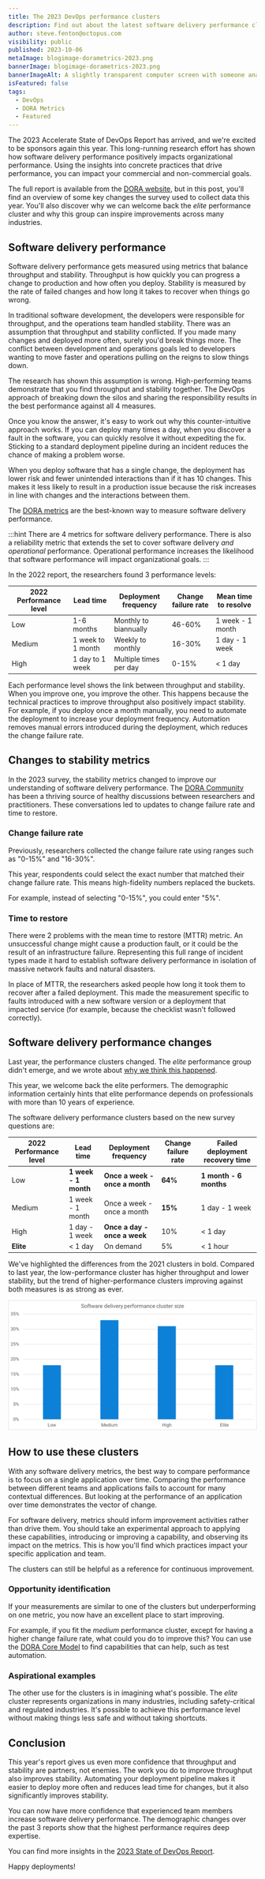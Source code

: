 ```yaml
---
title: The 2023 DevOps performance clusters
description: Find out about the latest software delivery performance clusters in the State of DevOps Report.
author: steve.fenton@octopus.com
visibility: public
published: 2023-10-06
metaImage: blogimage-dorametrics-2023.png
bannerImage: blogimage-dorametrics-2023.png
bannerImageAlt: A slightly transparent computer screen with someone analyzing data behind it, with different metrics floating around the person. 
isFeatured: false
tags: 
  - DevOps
  - DORA Metrics
  - Featured
---
```


The 2023 Accelerate State of DevOps Report has arrived, and we're excited to be sponsors again this year. This long-running research effort has shown how software delivery performance positively impacts organizational performance. Using the insights into concrete practices that drive performance, you can impact your commercial and non-commercial goals.

The full report is available from the [DORA website](https://dora.dev/research/2023/dora-report/), but in this post, you'll find an overview of some key changes the survey used to collect data this year. You'll also discover why we can welcome back the *elite* performance cluster and why this group can inspire improvements across many industries.

## Software delivery performance

Software delivery performance gets measured using metrics that balance throughput and stability. Throughput is how quickly you can progress a change to production and how often you deploy. Stability is measured by the rate of failed changes and how long it takes to recover when things go wrong.

In traditional software development, the developers were responsible for throughput, and the operations team handled stability. There was an assumption that throughput and stability conflicted. If you made many changes and deployed more often, surely you'd break things more. The conflict between development and operations goals led to developers wanting to move faster and operations pulling on the reigns to slow things down.

The research has shown this assumption is wrong. High-performing teams demonstrate that you find throughput and stability together. The DevOps approach of breaking down the silos and sharing the responsibility results in the best performance against all 4 measures.

Once you know the answer, it's easy to work out why this counter-intuitive approach works. If you can deploy many times a day, when you discover a fault in the software, you can quickly resolve it without expediting the fix. Sticking to a standard deployment pipeline during an incident reduces the chance of making a problem worse.

When you deploy software that has a single change, the deployment has lower risk and fewer unintended interactions than if it has 10 changes. This makes it less likely to result in a production issue because the risk increases in line with changes and the interactions between them.

The [DORA metrics](https://octopus.com/devops/metrics/dora-metrics/) are the best-known way to measure software delivery performance.

:::hint
There are 4 metrics for software delivery performance. There is also a reliability metric that extends the set to cover software delivery *and operational* performance. Operational performance increases the likelihood that software performance will impact organizational goals.
:::

In the 2022 report, the researchers found 3 performance levels:

| 2022 Performance level | Lead time         | Deployment frequency   | Change failure rate | Mean time to resolve |
|------------------------|-------------------|------------------------|---------------------|----------------------|
| Low                    | 1-6 months        | Monthly to biannually  | 46-60%              | 1 week - 1 month     |
| Medium                 | 1 week to 1 month | Weekly to monthly      | 16-30%              | 1 day - 1 week       |
| High                   | 1 day to 1 week   | Multiple times per day | 0-15%               | < 1 day              |

Each performance level shows the link between throughput and stability. When you improve one, you improve the other. This happens because the technical practices to improve throughput also positively impact stability. For example, if you deploy once a month manually, you need to automate the deployment to increase your deployment frequency. Automation removes manual errors introduced during the deployment, which reduces the change failure rate.

## Changes to stability metrics

In the 2023 survey, the stability metrics changed to improve our understanding of software delivery performance. The [DORA Community](https://dora.community/) has been a thriving source of healthy discussions between researchers and practitioners. These conversations led to updates to change failure rate and time to restore.

### Change failure rate

Previously, researchers collected the change failure rate using ranges such as "0-15%" and "16-30%". 

This year, respondents could select the exact number that matched their change failure rate. This means high-fidelity numbers replaced the buckets.

For example, instead of selecting "0-15%", you could enter "5%".

### Time to restore

There were 2 problems with the mean time to restore (MTTR) metric. An unsuccessful change might cause a production fault, or it could be the result of an infrastructure failure. Representing this full range of incident types made it hard to establish software delivery performance in isolation of massive network faults and natural disasters.

In place of MTTR, the researchers asked people how long it took them to recover after a failed deployment. This made the measurement specific to faults introduced with a new software version or a deployment that impacted service (for example, because the checklist wasn't followed correctly).

## Software delivery performance changes

Last year, the performance clusters changed. The *elite* performance group didn't emerge, and we wrote about [why we think this happened](https://octopus.com/blog/new-devops-performance-clusters). 

This year, we welcome back the elite performers. The demographic information certainly hints that elite performance depends on professionals with more than 10 years of experience.

The software delivery performance clusters based on the new survey questions are:

| 2022 Performance level | Lead time            | Deployment frequency           | Change failure rate | Failed deployment recovery time |
|------------------------|----------------------|--------------------------------|---------------------|---------------------------------|
| Low                    | **1 week - 1 month** | **Once a week - once a month** | **64%**             | **1 month - 6 months**          |
| Medium                 | 1 week - 1 month     | Once a week - once a month     | **15%**             | 1 day - 1 week                  |
| High                   | 1 day - 1 week       | **Once a day - once a week**   | 10%                 | < 1 day                         |
| **Elite**              | < 1 day              | On demand                      | 5%                  | < 1 hour                        |

We've highlighted the differences from the 2021 clusters in bold. Compared to last year, the low-performance cluster has higher throughput and lower stability, but the trend of higher-performance clusters improving against both measures is as strong as ever.

![Cluster sizes: Low: 18%, Medium: 33%, High: 31%, Elite: 18%](software-delivery-performance-clusters.png)

## How to use these clusters

With any software delivery metrics, the best way to compare performance is to focus on a single application over time. Comparing the performance between different teams and applications fails to account for many contextual differences. But looking at the performance of an application over time demonstrates the vector of change.

For software delivery, metrics should inform improvement activities rather than drive them. You should take an experimental approach to applying these capabilities, introducing or improving a capability, and observing its impact on the metrics. This is how you'll find which practices impact your specific application and team.

The clusters can still be helpful as a reference for continuous improvement.

### Opportunity identification

If your measurements are similar to one of the clusters but underperforming on one metric, you now have an excellent place to start improving. 

For example, if you fit the *medium* performance cluster, except for having a higher change failure rate, what could you do to improve this? You can use the [DORA Core Model](https://dora.dev/research/) to find capabilities that can help, such as test automation.

### Aspirational examples

The other use for the clusters is in imagining what's possible. The *elite* cluster represents organizations in many industries, including safety-critical and regulated industries. It's possible to achieve this performance level without making things less safe and without taking shortcuts.

## Conclusion

This year's report gives us even more confidence that throughput and stability are partners, not enemies. The work you do to improve throughput also improves stability. Automating your deployment pipeline makes it easier to deploy more often and reduces lead time for changes, but it also significantly improves stability.

You can now have more confidence that experienced team members increase software delivery performance. The demographic changes over the past 3 reports show that the highest performance requires deep expertise.

You can find more insights in the [2023 State of DevOps Report](https://dora.dev/research/2023/dora-report/).

Happy deployments!
